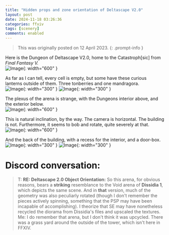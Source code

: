 ```yaml
---
title: "Hidden props and zone orientation of Deltascape V2.0"
layout: post
date: 2024-11-18 03:26:36
categories: ffxiv
tags: [scenery]
comments: enabled
---
```

> This was originally posted on 12 April 2023.
{: .prompt-info }

Here is the Dungeon of Deltascape V2.0, home to the Catastroph[sic] from *Final Fantasy V.*  
![Image](/Delta_V2_1.jpg){: width="600" }


As far as I can tell, every cell is empty, but some have these curious lanterns outside of them. Three tonberries and one mandragora.  
![Image](/Delta_V2_2.png){: width="300" } ![Image](/Delta_V2_3.png){: width="300" }

The plexus of the arena is strange, with the Dungeons interior above, and the exterior below.  
![Image](/Delta_V2_4.png){: width="600" } 

This is natural inclination, by the way. The camera is horizontal. The building is not. Furthermore, it seems to bob and rotate, quite severely at that.  
![Image](/Delta_V2_5.png){: width="600" } 

And the back of the building, with a recess for the interior, and a door-box.  
![Image](/Delta_V2_6.png){: width="300" } ![Image](/Delta_V2_7.png){: width="300" } 

# Discord conversation:
> T: **RE: Deltascape 2.0 Object Orientation:** So this arena, for obvious reasons, bears a __striking__ resemblance to the Void arena of **Dissidia 1**, which depicts the same scene. And in __that__ version, much of the geometry was also peculiarly rotated (though I don't remember the pieces actively spinning, something that the PSP may have been incapable of accomplishing). I theorize that SE may have nonetheless recycled the diorama from Dissidia's files and upscaled the textures.  
> Me: I do remember that arena, but I don't think it was upcycled. There was a grass yard around the outside of the tower, which isn't here in FFXIV.